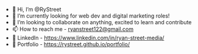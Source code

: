 - 👋 Hi, I’m @RyStreet
- 🌱 I’m currently looking for web dev and digital marketing roles!
- 💞️ I’m looking to collaborate on anything, excited to learn and contribute
- 📫 How to reach me - ryanstreet122@gmail.com
- 👔 LinkedIn - https://www.linkedin.com/in/ryan-street-media/
- 💾 Portfolio - https://rystreet.github.io/portfolio/

<!---
RyStreet/RyStreet is a ✨ special ✨ repository because its `README.md` (this file) appears on your GitHub profile.
You can click the Preview link to take a look at your changes.
--->
